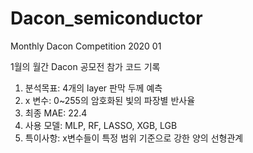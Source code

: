 # Dacon_semiconductor

Monthly Dacon Competition 2020 01



1월의 월간 Dacon 공모전 참가 코드 기록

1. 분석목표: 4개의 layer 판막 두께 예측
2. x 변수: 0~255의 암호화된 빛의 파장별 반사율
3. 최종 MAE: 22.4
4. 사용 모델: MLP, RF, LASSO, XGB, LGB
5. 특이사항: x변수들이 특정 범위 기준으로 강한 양의 선형관계

